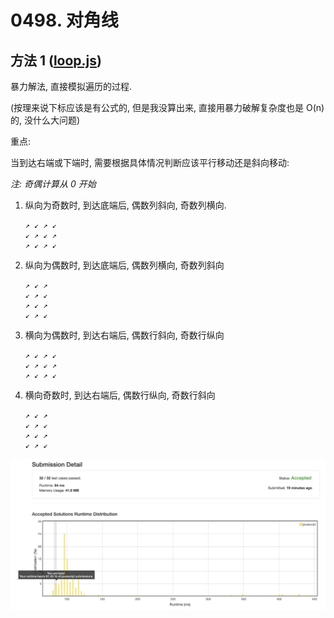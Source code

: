 # 0498. 对角线

## 方法 1 ([loop.js](./loop.js))

暴力解法, 直接模拟遍历的过程.

(按理来说下标应该是有公式的, 但是我没算出来, 直接用暴力破解复杂度也是 O(n) 的, 没什么大问题)

重点:

当到达右端或下端时, 需要根据具体情况判断应该平行移动还是斜向移动:

_注: 奇偶计算从 0 开始_

1. 纵向为奇数时, 到达底端后, 偶数列斜向, 奇数列横向.

    ```
    ↗ ↙ ↗ ↙
    ↙ ↗ ↙ ↗
    ↗ ↙ ↗ ↙
    ```
    
1. 纵向为偶数时, 到达底端后, 偶数列横向, 奇数列斜向

    ```
    ↗ ↙ ↗
    ↙ ↗ ↙
    ↗ ↙ ↗
    ↙ ↗ ↙
    ```
    
1. 横向为偶数时, 到达右端后, 偶数行斜向, 奇数行纵向
    
    ```
    ↗ ↙ ↗ ↙
    ↙ ↗ ↙ ↗
    ↗ ↙ ↗ ↙
    ```

1. 横向奇数时, 到达右端后, 偶数行纵向, 奇数行斜向

    ```
    ↗ ↙ ↗
    ↙ ↗ ↙
    ↗ ↙ ↗
    ↙ ↗ ↙
    ```

![成绩](assets/loop.png)
